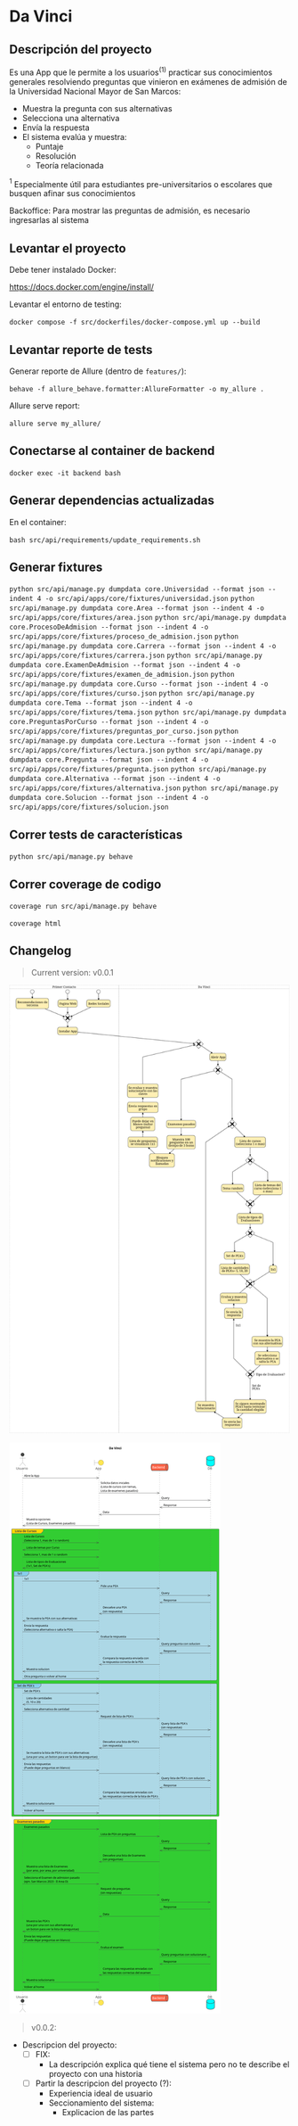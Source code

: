 # Da Vinci

## Descripción del proyecto

Es una App que le permite a los usuarios$^{(1)}$ practicar sus conocimientos generales resolviendo preguntas que vinieron en exámenes de admisión de la Universidad Nacional Mayor de San Marcos:
- Muestra la pregunta con sus alternativas
- Selecciona una alternativa
- Envía la respuesta
- El sistema evalúa y muestra:
  - Puntaje
  - Resolución
  - Teoría relacionada

$^{1}$ Especialmente útil para estudiantes pre-universitarios o escolares que busquen afinar sus conocimientos

Backoffice:
Para mostrar las preguntas de admisión, es necesario ingresarlas al sistema

## Levantar el proyecto

Debe tener instalado Docker:

https://docs.docker.com/engine/install/

Levantar el entorno de testing:

`docker compose -f src/dockerfiles/docker-compose.yml up --build`

## Levantar reporte de tests

Generar reporte de Allure (dentro de `features/`):

`behave -f allure_behave.formatter:AllureFormatter -o my_allure .`

Allure serve report:

`allure serve my_allure/`

## Conectarse al container de backend

`docker exec -it backend bash`

## Generar dependencias actualizadas

En el container:

`bash src/api/requirements/update_requirements.sh`

## Generar fixtures

`python src/api/manage.py dumpdata core.Universidad --format json --indent 4 -o src/api/apps/core/fixtures/universidad.json`
`python src/api/manage.py dumpdata core.Area --format json --indent 4 -o src/api/apps/core/fixtures/area.json`
`python src/api/manage.py dumpdata core.ProcesoDeAdmision --format json --indent 4 -o src/api/apps/core/fixtures/proceso_de_admision.json`
`python src/api/manage.py dumpdata core.Carrera --format json --indent 4 -o src/api/apps/core/fixtures/carrera.json`
`python src/api/manage.py dumpdata core.ExamenDeAdmision --format json --indent 4 -o src/api/apps/core/fixtures/examen_de_admision.json`
`python src/api/manage.py dumpdata core.Curso --format json --indent 4 -o src/api/apps/core/fixtures/curso.json`
`python src/api/manage.py dumpdata core.Tema --format json --indent 4 -o src/api/apps/core/fixtures/tema.json`
`python src/api/manage.py dumpdata core.PreguntasPorCurso --format json --indent 4 -o src/api/apps/core/fixtures/preguntas_por_curso.json`
`python src/api/manage.py dumpdata core.Lectura --format json --indent 4 -o src/api/apps/core/fixtures/lectura.json`
`python src/api/manage.py dumpdata core.Pregunta --format json --indent 4 -o src/api/apps/core/fixtures/pregunta.json`
`python src/api/manage.py dumpdata core.Alternativa --format json --indent 4 -o src/api/apps/core/fixtures/alternativa.json`
`python src/api/manage.py dumpdata core.Solucion --format json --indent 4 -o src/api/apps/core/fixtures/solucion.json`

## Correr tests de características

`python src/api/manage.py behave`


## Correr coverage de codigo

`coverage run src/api/manage.py behave`

`coverage html`


## Changelog


> Current version: v0.0.1

![Diagrama BPMN](docs/context/out/bpmn.png)

![Diagrama de Requests](docs/connections/out/Da%20Vinci.png)

> v0.0.2:

- Descripcion del proyecto:
  - [ ] FIX:
    - La descripción explica qué tiene el sistema pero no te describe el proyecto con una historia
  - [ ] Partir la descripcion del proyecto (?):
    - Experiencia ideal de usuario
    - Seccionamiento del sistema:
      - Explicacion de las partes
